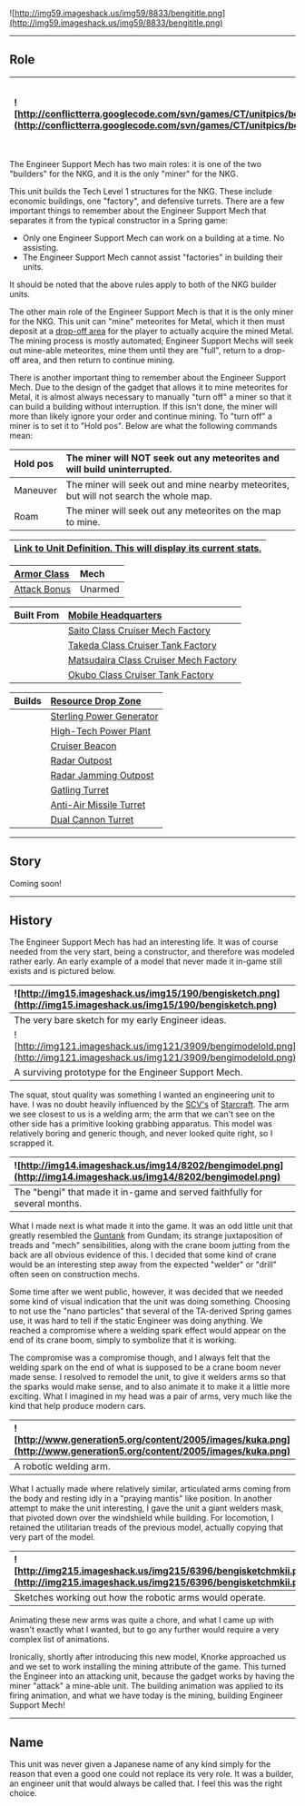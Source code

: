![http://img59.imageshack.us/img59/8833/bengititle.png](http://img59.imageshack.us/img59/8833/bengititle.png)


---


## Role ##

|![http://conflictterra.googlecode.com/svn/games/CT/unitpics/bengineermkii.png](http://conflictterra.googlecode.com/svn/games/CT/unitpics/bengineermkii.png)|Utilitarian vehicle able to build structures.   Unarmed.|
|:----------------------------------------------------------------------------------------------------------------------------------------------------------|:-------------------------------------------------------|

The Engineer Support Mech has two main roles:  it is one of the two "builders" for the NKG, and it is the only "miner" for the NKG.

This unit builds the Tech Level 1 structures for the NKG.  These include economic buildings, one "factory", and defensive turrets.  There are a few important things to remember about the Engineer Support Mech that separates it from the typical constructor in a Spring game:

  * Only one Engineer Support Mech can work on a building at a time.  No assisting.
  * The Engineer Support Mech cannot assist "factories" in building their units.

It should be noted that the above rules apply to both of the NKG builder units.

The other main role of the Engineer Support Mech is that it is the only miner for the NKG.  This unit can "mine" meteorites for Metal, which it then must deposit at a [drop-off area](http://code.google.com/p/conflictterra/wiki/NKGResourceDropZone) for the player to actually acquire the mined Metal.  The mining process is mostly automated; Engineer Support Mechs will seek out mine-able meteorites, mine them until they are "full", return to a drop-off area, and then return to continue mining.

There is another important thing to remember about the Engineer Support Mech.  Due to the design of the gadget that allows it to mine meteorites for Metal, it is almost always necessary to manually "turn off" a miner so that it can build a building without interruption.  If this isn't done, the miner will more than likely ignore your order and continue mining.  To "turn off" a miner is to set it to "Hold pos".  Below are what the following commands mean:

|Hold pos|The miner will NOT seek out any meteorites and will build uninterrupted.|
|:-------|:-----------------------------------------------------------------------|
|Maneuver|The miner will seek out and mine nearby meteorites, but will not search the whole map.|
|Roam    |The miner will seek out any meteorites on the map to mine.              |

|[Link to Unit Definition.  This will display its current stats.](http://code.google.com/p/conflictterra/source/browse/games/CT/units/bengineer.lua)|
|:--------------------------------------------------------------------------------------------------------------------------------------------------|

|[Armor Class](http://code.google.com/p/conflictterra/wiki/ArmorSystem)|Mech|
|:---------------------------------------------------------------------|:---|
|[Attack Bonus](http://code.google.com/p/conflictterra/wiki/ArmorSystem)|Unarmed|

|Built From|[Mobile Headquarters](http://code.google.com/p/conflictterra/wiki/NKGOdaClassCruiser)|
|:---------|:------------------------------------------------------------------------------------|
|          |[Saito Class Cruiser Mech Factory](http://code.google.com/p/conflictterra/wiki/NKGSaitoClassCruiser)|
|          |[Takeda Class Cruiser Tank Factory](http://code.google.com/p/conflictterra/wiki/NKGTakedaClassCruiser)|
|          |[Matsudaira Class Cruiser Mech Factory](http://code.google.com/p/conflictterra/wiki/NKGMatsudairaClassCruiser)|
|          |[Okubo Class Cruiser Tank Factory](http://code.google.com/p/conflictterra/wiki/NKGOkuboClassCruiser)|

|Builds|[Resource Drop Zone](http://code.google.com/p/conflictterra/wiki/NKGResourceDropZone)|
|:-----|:------------------------------------------------------------------------------------|
|      |[Sterling Power Generator](http://code.google.com/p/conflictterra/wiki/NKGSterlingPowerGenerator)|
|      |[High-Tech Power Plant](http://code.google.com/p/conflictterra/wiki/NKGHighTechPowerPlant)|
|      |[Cruiser Beacon](http://code.google.com/p/conflictterra/wiki/NKGCruiserBeacon)       |
|      |[Radar Outpost](http://code.google.com/p/conflictterra/wiki/NKGRadarOutpost)         |
|      |[Radar Jamming Outpost](http://code.google.com/p/conflictterra/wiki/NKGRadarJammingOutpost)|
|      |[Gatling Turret](http://code.google.com/p/conflictterra/wiki/NKGGatlingTurret)       |
|      |[Anti-Air Missile Turret](http://code.google.com/p/conflictterra/wiki/NKGAntiAirMissileTurret)|
|      |[Dual Cannon Turret](http://code.google.com/p/conflictterra/wiki/NKGDualCannonTurret)|


---


## Story ##
Coming soon!


---


## History ##
The Engineer Support Mech has had an interesting life.  It was of course needed from the very start, being a constructor, and therefore was modeled rather early.  An early example of a model that never made it in-game still exists and is pictured below.

|![http://img15.imageshack.us/img15/190/bengisketch.png](http://img15.imageshack.us/img15/190/bengisketch.png)|
|:------------------------------------------------------------------------------------------------------------|
|The very bare sketch for my early Engineer ideas.                                                            |
|![http://img121.imageshack.us/img121/3909/bengimodelold.png](http://img121.imageshack.us/img121/3909/bengimodelold.png)|
|A surviving prototype for the Engineer Support Mech.                                                         |

The squat, stout quality was something I wanted an engineering unit to have.  I was no doubt heavily influenced by the [SCV's](http://starcraft.wikia.com/wiki/SCV) of [Starcraft](http://en.wikipedia.org/wiki/Starcraft).  The arm we see closest to us is a welding arm; the arm that we can't see on the other side has a primitive looking grabbing apparatus.  This model was relatively boring and generic though, and never looked quite right, so I scrapped it.

|![http://img14.imageshack.us/img14/8202/bengimodel.png](http://img14.imageshack.us/img14/8202/bengimodel.png)|
|:------------------------------------------------------------------------------------------------------------|
|The "bengi" that made it in-game and served faithfully for several months.                                   |

What I made next is what made it into the game.  It was an odd little unit that greatly resembled the [Guntank](http://en.wikipedia.org/wiki/Guntank) from Gundam; its strange juxtaposition of treads and "mech" sensibilities, along with the crane boom jutting from the back are all obvious evidence of this.  I decided that some kind of crane would be an interesting step away from the expected "welder" or "drill" often seen on construction mechs.

Some time after we went public, however, it was decided that we needed some kind of visual indication that the unit was doing something.  Choosing to not use the "nano particles" that several of the TA-derived Spring games use, it was hard to tell if the static Engineer was doing anything.  We reached a compromise where a welding spark effect would appear on the end of its crane boom, simply to symbolize that it is working.

The compromise was a compromise though, and I always felt that the welding spark on the end of what is supposed to be a crane boom never made sense.  I resolved to remodel the unit, to give it welders arms so that the sparks would make sense, and to also animate it to make it a little more exciting.  What I imagined in my head was a pair of arms, very much like the kind that help produce modern cars.

|![http://www.generation5.org/content/2005/images/kuka.png](http://www.generation5.org/content/2005/images/kuka.png)|
|:------------------------------------------------------------------------------------------------------------------|
|A robotic welding arm.                                                                                             |

What I actually made where relatively similar, articulated arms coming from the body and resting idly in a "praying mantis" like position.  In another attempt to make the unit interesting, I gave the unit a giant welders mask, that pivoted down over the windshield while building.  For locomotion, I retained the utilitarian treads of the previous model, actually copying that very part of the model.

|![http://img215.imageshack.us/img215/6396/bengisketchmkii.png](http://img215.imageshack.us/img215/6396/bengisketchmkii.png)|
|:--------------------------------------------------------------------------------------------------------------------------|
|Sketches working out how the robotic arms would operate.                                                                   |

Animating these new arms was quite a chore, and what I came up with wasn't exactly what I wanted, but to go any further would require a very complex list of animations.

Ironically, shortly after introducing this new model, Knorke approached us and we set to work installing the mining attribute of the game.  This turned the Engineer into an attacking unit, because the gadget works by having the miner "attack" a mine-able unit.  The building animation was applied to its firing animation, and what we have today is the mining, building Engineer Support Mech!


---


## Name ##
This unit was never given a Japanese name of any kind simply for the reason that even a good one could not replace its very role.  It was a builder, an engineer unit that would always be called that.  I feel this was the right choice.